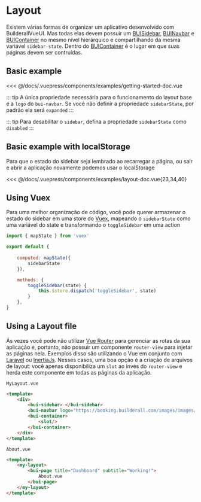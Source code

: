 # Layout

Existem várias formas de organizar um aplicativo desenvolvido com BuilderallVueUI. Mas todas elas devem possuir um [BUISidebar](/components/bui-sidebar.html), [BUINavbar](/components/bui-navbar.html) e [BUIContainer](/components/bui-container.html) no mesmo nível hierárquico e compartilhando da mesma variável `sidebar-state`. Dentro do [BUIContainer](/components/bui-container.html) é o lugar em que suas páginas devem ser contruídas.

## Basic example

<SourceCode>
<<< @/docs/.vuepress/components/examples/getting-started-doc.vue
</SourceCode>

::: tip
A única propriedade necessária para o funcionamento do layout base é a `logo` do `bui-navbar`. Se você não definir a propriedade `sidebarState`, por padrão ela será `expanded`
::: 

::: tip
Para desabilitar o `sidebar`, defina a propriedade `sidebarState` como `disabled`
::: 

## Basic example with localStorage

Para que o estado do sidebar seja lembrado ao recarregar a página, ou sair e abrir a aplicação novamente podemos usar o localStorage

<SourceCode>
<<< @/docs/.vuepress/components/examples/layout-doc.vue{23,34,40}
</SourceCode>

## Using Vuex

Para uma melhor organização de código, você pode querer armazenar o estado do sidebar em uma store do [Vuex](https://vuex.vuejs.org/), mapeando o `sidebarState` como uma variável do state e transformando o `toggleSidebar` em uma action

``` javascript
import { mapState } from 'vuex'

export default {
	
	computed: mapState({
		sidebarState
	}),

	methods: {
		toggleSidebar(state) {
			this.$store.dispatch('toggleSidebar', state)		
		}
	},
}
```

## Using a Layout file

Ás vezes você pode não utilizar [Vue Router](https://router.vuejs.org/) para gerenciar as rotas da sua aplicação e, portanto, não possuir um componente `router-view` para injetar as páginas nela. Exemplos disso são utilizando o Vue em conjunto com [Laravel](http://laravel.com/) ou [InertiaJs](https://inertiajs.com/). Nesses casos, uma boa opção é a criação de arquivos de layout: você apenas disponibiliza um `slot` ao invés do `router-view` e herda este componente em todas as páginas da aplicação.

`MyLayout.vue`
``` html
<template>
	<div>
		<bui-sidebar> </bui-sidebar>
		<bui-navbar logo="https://booking.builderall.com/images/images/meta/logo.png"></bui-navbar>
		<bui-container>
			<slot/>
		</bui-container>
	</div>
</template>
```

`About.vue`
```html
<template>
	<my-layout>
		<bui-page title="Dashboard" subtitle="Working!">
			About.vue
		</bui-page>
	</my-layout>
</template>
```